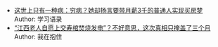 - [这世上只有一种病：穷病？她却扬言要带月薪3千的普通人实现买房梦](http://wechatscope.jmsc.hku.hk:8000/html?fn=gh_e943cc9c9b6d_2018-07-31_2652256031_PyrBxTc0YA.y.tar.gz)
Author: 学习语录
- [“江西老人自愿上交寿棺焚烧发电”？不好意思，这次真相只掩盖了三个月](http://wechatscope.jmsc.hku.hk:8000/html?fn=gh_48ac2a3fcebf_2018-07-31_2247492777_xZB0Ul3umK.y.tar.gz)
Author: 我在抱住
